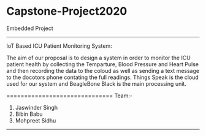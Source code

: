 # Capstone-Project2020
Embedded Project 

--------------------------------------------------------------------------------------------------------------------
IoT Based ICU Patient Monitoring System:


The aim of our proposal is to design a system in order to monitor the ICU patient health by collecting the Temparture, Blood Pressure and Heart Pulse and then recording the data to the coloud as well as sending a text message to the docotors phone contating the full readings.
Things Speak is the cloud used for our system and BeagleBone Black is the main processing unit.

==============================
Team:-
1. Jaswinder Singh
2. Bibin Babu
3. Mohpreet Sidhu

------------------------------
